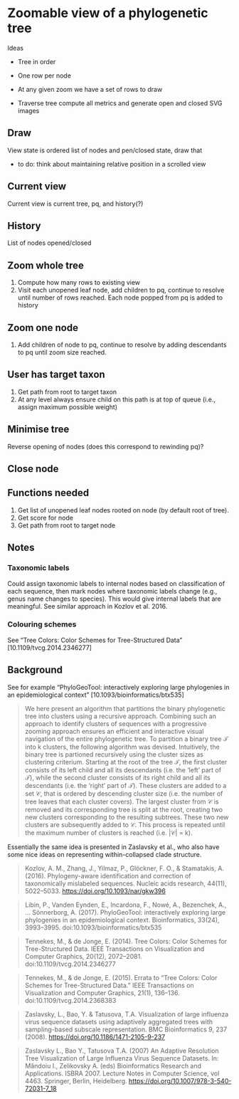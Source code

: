 # Zoomable view of a phylogenetic tree

Ideas

- Tree in order
- One row per node
- At any given zoom we have a set of rows to draw

- Traverse tree compute all metrics and generate open and closed SVG images


## Draw

View state is ordered list of nodes and pen/closed state, draw that 
- to do: think about maintaining relative position in a scrolled view 

## Current view

Current view is current tree, pq, and history(?)

## History

List of nodes opened/closed

## Zoom whole tree

1. Compute how many rows to existing view 
2. Visit each unopened leaf node, add children to pq, continue to resolve until number of rows reached. Each node popped from pq is added to history

## Zoom one node

1. Add children of node to pq, continue to resolve by adding descendants to pq until zoom size reached.

## User has target taxon

1. Get path from root to target taxon
2. At any level always ensure child on this path is at top of queue (i.e., assign maximum possible weight)

## Minimise tree

Reverse opening of nodes (does this correspond to rewinding pq)?

## Close node

## Functions needed

1. Get list of unopened leaf nodes rooted on node (by default root of tree).
2. Get score for node
3. Get path from root to target node

## Notes

### Taxonomic labels

Could assign taxonomic labels to internal nodes based on classification of each sequence, then mark nodes where taxonomic labels change (e.g., genus name changes to species). This would give internal labels that are meaningful. See similar approach in Kozlov et al. 2016.

### Colouring schemes

See “Tree Colors: Color Schemes for Tree-Structured Data” [10.1109/tvcg.2014.2346277] 

## Background

See for example “PhyloGeoTool: interactively exploring large phylogenies in an epidemiological context” [10.1093/bioinformatics/btx535]

> We here present an algorithm that partitions the binary phylogenetic tree into clusters using a recursive approach. Combining such an approach to identify clusters of sequences with a progressive zooming approach ensures an efficient and interactive visual navigation of the entire phylogenetic tree. To partition a binary tree 𝒯 into k clusters, the following algorithm was devised. Intuitively, the binary tree is partioned recursively using the cluster sizes as clustering criterium. Starting at the root of the tree 𝒯, the first cluster consists of its left child and all its descendants (i.e. the ‘left’ part of 𝒯), while the second cluster consists of its right child and all its descendants (i.e. the ‘right’ part of 𝒯). These clusters are added to a set 𝒞, that is ordered by descending cluster size (i.e. the number of tree leaves that each cluster covers). The largest cluster from 𝒞 is removed and its corresponding tree is split at the root, creating two new clusters corresponding to the resulting subtrees. These two new clusters are subsequently added to 𝒞. This process is repeated until the maximum number of clusters is reached (i.e. |𝒞| = k).

Essentially the same idea is presented in Zaslavsky et al., who also have some nice ideas on representing within-collapsed clade structure.

> Kozlov, A. M., Zhang, J., Yilmaz, P., Glöckner, F. O., & Stamatakis, A. (2016). Phylogeny-aware identification and correction of taxonomically mislabeled sequences. Nucleic acids research, 44(11), 5022–5033. https://doi.org/10.1093/nar/gkw396

> Libin, P., Vanden Eynden, E., Incardona, F., Nowé, A., Bezenchek, A., … Sönnerborg, A. (2017). PhyloGeoTool: interactively exploring large phylogenies in an epidemiological context. Bioinformatics, 33(24), 3993–3995. doi:10.1093/bioinformatics/btx535

> Tennekes, M., & de Jonge, E. (2014). Tree Colors: Color Schemes for Tree-Structured Data. IEEE Transactions on Visualization and Computer Graphics, 20(12), 2072–2081. doi:10.1109/tvcg.2014.2346277

> Tennekes, M., & de Jonge, E. (2015). Errata to “Tree Colors: Color Schemes for Tree-Structured Data.” IEEE Transactions on Visualization and Computer Graphics, 21(1), 136–136. doi:10.1109/tvcg.2014.2368383

> Zaslavsky, L., Bao, Y. & Tatusova, T.A. Visualization of large influenza virus sequence datasets using adaptively aggregated trees with sampling-based subscale representation. BMC Bioinformatics 9, 237 (2008). https://doi.org/10.1186/1471-2105-9-237

> Zaslavsky L., Bao Y., Tatusova T.A. (2007) An Adaptive Resolution Tree Visualization of Large Influenza Virus Sequence Datasets. In: Măndoiu I., Zelikovsky A. (eds) Bioinformatics Research and Applications. ISBRA 2007. Lecture Notes in Computer Science, vol 4463. Springer, Berlin, Heidelberg. https://doi.org/10.1007/978-3-540-72031-7_18





